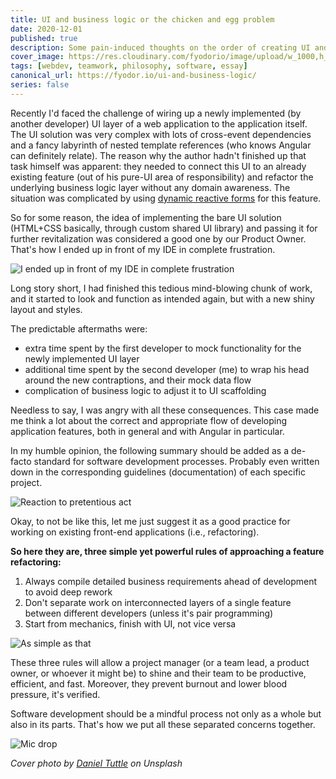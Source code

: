 ```yaml
---
title: UI and business logic or the chicken and egg problem
date: 2020-12-01
published: true
description: Some pain-induced thoughts on the order of creating UI and business logic layers 
cover_image: https://res.cloudinary.com/fyodorio/image/upload/w_1000,h_420,c_fill,g_auto/v1603352761/chicken-and-egg_pfst5b.jpg
tags: [webdev, teamwork, philosophy, software, essay]
canonical_url: https://fyodor.io/ui-and-business-logic/
series: false
---
```


Recently I'd faced the challenge of wiring up a newly implemented (by another developer) UI layer of a web application to the application itself. The UI solution was very complex with lots of cross-event dependencies and a fancy labyrinth of nested template references (who knows Angular can definitely relate). The reason why the author hadn't finished up that task himself was apparent: they needed to connect this UI to an already existing feature (out of his pure-UI area of responsibility) and refactor the underlying business logic layer without any domain awareness. The situation was complicated by using [dynamic reactive forms](https://angular.io/guide/dynamic-form) for this feature.

So for some reason, the idea of implementing the bare UI solution (HTML+CSS basically, through custom shared UI library) and passing it for further revitalization was considered a good one by our Product Owner. That's how I ended up in front of my IDE in complete frustration.

![I ended up in front of my IDE in complete frustration](https://res.cloudinary.com/fyodorio/image/upload/v1606538157/gifs/frustration_tvvhpl.gif)

Long story short, I had finished this tedious mind-blowing chunk of work, and it started to look and function as intended again, but with a new shiny layout and styles.

The predictable aftermaths were:
* extra time spent by the first developer to mock functionality for the newly implemented UI layer
* additional time spent by the second developer (me) to wrap his head around the new contraptions, and their mock data flow
* complication of business logic to adjust it to UI scaffolding

Needless to say, I was angry with all these consequences. This case made me think a lot about the correct and appropriate flow of developing application features, both in general and with Angular in particular.

In my humble opinion, the following summary should be added as a de-facto standard for software development processes. Probably even written down in the corresponding guidelines (documentation) of each specific project.

![Reaction to pretentious act](https://res.cloudinary.com/fyodorio/image/upload/v1606918219/gifs/pathetic_eyg13j.webp)

Okay, to not be like this, let me just suggest it as a good practice for working on existing front-end applications (i.e., refactoring).

**So here they are, three simple yet powerful rules of approaching a feature refactoring:**

1. Always compile detailed business requirements ahead of development to avoid deep rework
1. Don't separate work on interconnected layers of a single feature between different developers (unless it's pair programming)
1. Start from mechanics, finish with UI, not vice versa

![As simple as that](https://res.cloudinary.com/fyodorio/image/upload/v1606921295/gifs/swanson_aka9yg.gif)

These three rules will allow a project manager (or a team lead, a product owner, or whoever it might be) to shine and their team to be productive, efficient, and fast. Moreover, they prevent burnout and lower blood pressure, it's verified.

Software development should be a mindful process not only as a whole but also in its parts. That's how we put all these separated concerns together.

![Mic drop](https://res.cloudinary.com/fyodorio/image/upload/v1606922000/gifs/mic-drop_azlax2.gif)

_Cover photo by [Daniel Tuttle](https://unsplash.com/@danieltuttle) on Unsplash_

